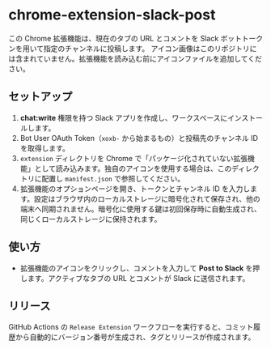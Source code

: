 # chrome-extension-slack-post

この Chrome 拡張機能は、現在のタブの URL とコメントを Slack ボットトークンを用いて指定のチャンネルに投稿します。
アイコン画像はこのリポジトリには含まれていません。拡張機能を読み込む前にアイコンファイルを追加してください。

## セットアップ
1. **chat:write** 権限を持つ Slack アプリを作成し、ワークスペースにインストールします。
2. Bot User OAuth Token（`xoxb-` から始まるもの）と投稿先のチャンネル ID を取得します。
3. `extension` ディレクトリを Chrome で「パッケージ化されていない拡張機能」として読み込みます。独自のアイコンを使用する場合は、このディレクトリに配置し `manifest.json` で参照してください。
4. 拡張機能のオプションページを開き、トークンとチャンネル ID を入力します。設定はブラウザ内のローカルストレージに暗号化されて保存され、他の端末へ同期されません。暗号化に使用する鍵は初回保存時に自動生成され、同じくローカルストレージに保持されます。

## 使い方
- 拡張機能のアイコンをクリックし、コメントを入力して **Post to Slack** を押します。アクティブなタブの URL とコメントが Slack に送信されます。

## リリース
GitHub Actions の `Release Extension` ワークフローを実行すると、コミット履歴から自動的にバージョン番号が生成され、タグとリリースが作成されます。
